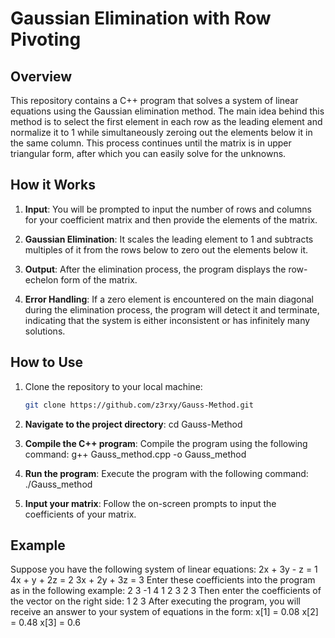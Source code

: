 # Gaussian Elimination with Row Pivoting

## Overview

This repository contains a C++ program that solves a system of linear equations using the Gaussian elimination method. The main idea behind this method is to select the first element in each row as the leading element and normalize it to 1 while simultaneously zeroing out the elements below it in the same column. This process continues until the matrix is in upper triangular form, after which you can easily solve for the unknowns.

## How it Works

1. **Input**: You will be prompted to input the number of rows and columns for your coefficient matrix and then provide the elements of the matrix.

2. **Gaussian Elimination**: It scales the leading element to 1 and subtracts multiples of it from the rows below to zero out the elements below it.

3. **Output**: After the elimination process, the program displays the row-echelon form of the matrix.

4. **Error Handling**: If a zero element is encountered on the main diagonal during the elimination process, the program will detect it and terminate, indicating that the system is either inconsistent or has infinitely many solutions.

## How to Use

1. Clone the repository to your local machine:

   ```bash
   git clone https://github.com/z3rxy/Gauss-Method.git

2. **Navigate to the project directory**:
cd Gauss-Method

3. **Compile the C++ program**: Compile the program using the following command:
g++ Gauss_method.cpp -o Gauss_method

4. **Run the program**: Execute the program with the following command:
./Gauss_method

5. **Input your matrix**: Follow the on-screen prompts to input the coefficients of your matrix.

## Example

Suppose you have the following system of linear equations:
2x + 3y - z = 1
4x + y + 2z = 2
3x + 2y + 3z = 3
Enter these coefficients into the program as in the following example:
2 3 -1
4 1 2
3 2 3
Then enter the coefficients of the vector on the right side:
1
2
3
After executing the program, you will receive an answer to your system of equations in the form:
x[1] = 0.08
x[2] = 0.48
x[3] = 0.6